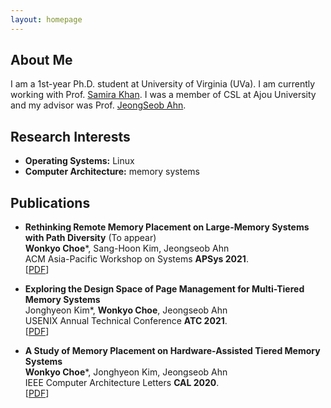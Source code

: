 ```yaml
---
layout: homepage
---
```


## About Me

I am a 1st-year Ph.D. student at University of Virginia (UVa). I am currently working with Prof. [Samira Khan](https://www.cs.virginia.edu/~smk9u/index.html).
I was a member of CSL at Ajou University and my advisor was Prof. [JeongSeob Ahn](https://sites.google.com/view/cslajou/).

## Research Interests

- **Operating Systems:** Linux
- **Computer Architecture:** memory systems

## Publications
- **Rethinking Remote Memory Placement on Large-Memory Systems with Path Diversity** (To appear)
  <br>
  **Wonkyo Choe**\*, Sang-Hoon Kim, Jeongseob Ahn
  <br>
  ACM Asia-Pacific Workshop on Systems **APSys 2021**.
  <br>
  [[PDF]()]

- **Exploring the Design Space of Page Management for Multi-Tiered Memory Systems**
  <br>
  Jonghyeon Kim\*, **Wonkyo Choe**, Jeongseob Ahn
  <br>
  USENIX Annual Technical Conference **ATC 2021**.
  <br>
  [[PDF](https://www.usenix.org/conference/atc21/presentation/kim-jonghyeon)]

- **A Study of Memory Placement on Hardware-Assisted Tiered Memory Systems**
  <br>
  **Wonkyo Choe**\*, Jonghyeon Kim, Jeongseob Ahn
  <br>
  IEEE Computer Architecture Letters **CAL 2020**.
  <br>
  [[PDF](https://ieeexplore.ieee.org/document/9165024)]

